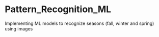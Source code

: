 # Pattern_Recognition_ML
Implementing ML models to recognize seasons (fall, winter and spring) using images
